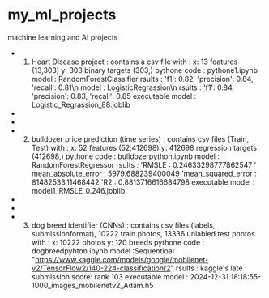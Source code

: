 # my_ml_projects
machine learning and AI projects

 * 1. Heart Disease project : 
   contains a csv file with :
    x: 13 features (13,303)
    y: 303 binary targets (303,)
    pythone code : pythone1.ipynb
    model : RandomForestClassifier
    rsults : 'f1': 0.82, 'precision': 0.84, 'recall': 0.81\n
    model : LogisticRegrassion\n
    rsults : 'f1': 0.84, 'precision': 0.83, 'recall': 0.85
    executable model : Logistic_Regrassion_88.joblib
 *
 *
 * 2. bulldozer price prediction (time series) :
   contains csv files (Train, Test) with :
     x: 52 features (52,412698)
     y: 412698 regression targets (412698,)
     pythone code : bulldozerpython.ipynb
     model : RandomForestRegressor
     rsults : 'RMSLE : 0.24633298777862547
              ' mean_absolute_error : 5979.688239400049
              'mean_squared_error : 81482533.11468442
              'R2 : 0.8813716616684798
     executable model : model1_RMSLE_0.246.joblib
  *
  *
  * 3. dog breed identifier (CNNs) :
    contains csv files (labels, submissionformat), 10222 train photos, 13336 unlabled test photos with :
      x: 10222 photos
      y: 120 breeds 
      pythone code : dogbreedpyhton.ipynb
      model :Sequentioal "https://www.kaggle.com/models/google/mobilenet-v2/TensorFlow2/140-224-classification/2"
      rsults : kaggle's late submission score: rank 103 
      executable model : 2024-12-31 18:18:55-1000_images_mobilenetv2_Adam.h5
